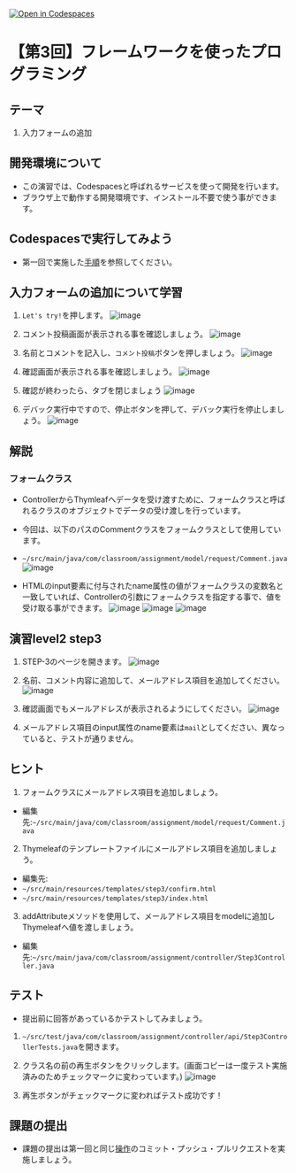 [![Open in Codespaces](https://classroom.github.com/assets/launch-codespace-7f7980b617ed060a017424585567c406b6ee15c891e84e1186181d67ecf80aa0.svg)](https://classroom.github.com/open-in-codespaces?assignment_repo_id=12155533)
# 【第3回】フレームワークを使ったプログラミング
## テーマ
1. 入力フォームの追加

## 開発環境について
* この演習では、Codespacesと呼ばれるサービスを使って開発を行います。
* ブラウザ上で動作する開発環境です、インストール不要で使う事ができます。

## Codespacesで実行してみよう
* 第一回で実施した[手順](/Codespacesの実行手順.md)を参照してください。

## 入力フォームの追加について学習
1. `Let's try!`を押します。
![image](https://user-images.githubusercontent.com/32722128/151711407-d882c0da-6c60-409f-99da-e5da064575a0.png)

2. コメント投稿画面が表示される事を確認しましょう。
![image](https://user-images.githubusercontent.com/32722128/151711431-a1d7b9f3-8f02-4b6c-804b-cc989640df67.png)

3. 名前とコメントを記入し、`コメント投稿`ボタンを押しましょう。
![image](https://user-images.githubusercontent.com/32722128/151711584-171cc707-382b-4c4d-8cc9-5b01cfb3b67c.png)

4. 確認画面が表示される事を確認しましょう。
![image](https://user-images.githubusercontent.com/32722128/151711609-1170703b-7eff-4d08-b8b7-eaa628933c72.png)

5. 確認が終わったら、タブを閉じましょう
![image](https://user-images.githubusercontent.com/32722128/150733257-a1056c19-1b24-412b-8bfc-a6063e75c785.png)

6. デバック実行中ですので、停止ボタンを押して、デバック実行を停止しましょう。
![image](https://user-images.githubusercontent.com/32722128/150748527-d7121765-5142-4f5a-9769-33c0c23627a4.png)

## 解説
### フォームクラス
* ControllerからThymleafへデータを受け渡すために、フォームクラスと呼ばれるクラスのオブジェクトでデータの受け渡しを行っています。
* 今回は、以下のパスのCommentクラスをフォームクラスとして使用しています。
* `~/src/main/java/com/classroom/assignment/model/request/Comment.java`
![image](https://user-images.githubusercontent.com/32722128/151712493-5d3a2176-5dcb-49ca-b0dd-dcee51e0c3b1.png)

* HTMLのinput要素に付与されたname属性の値がフォームクラスの変数名と一致していれば、Controllerの引数にフォームクラスを指定する事で、値を受け取る事ができます。
![image](https://user-images.githubusercontent.com/32722128/151712894-8cb16e89-dba4-45ee-8b9d-88db789519f1.png)
![image](https://user-images.githubusercontent.com/32722128/151712931-a264f299-6251-40d3-9e9a-9e5b251a422d.png)
![image](https://user-images.githubusercontent.com/32722128/151712961-43dbfa44-c261-49f2-85b3-29e04eab0ee2.png)

## 演習level2 step3
1. STEP-3のページを開きます。
![image](https://user-images.githubusercontent.com/32722128/151711786-55207e89-0b94-4047-b265-5cc509873909.png)

2. 名前、コメント内容に追加して、メールアドレス項目を追加してください。
![image](https://user-images.githubusercontent.com/32722128/151712040-e53709f4-38b8-4454-b010-38551bb52118.png)

3. 確認画面でもメールアドレスが表示されるようにしてください。
![image](https://user-images.githubusercontent.com/32722128/151712095-4d67f00a-ecf7-4270-858d-00b13328531c.png)

4. メールアドレス項目のinput属性のname要素は`mail`としてください、異なっていると、テストが通りません。

## ヒント
1. フォームクラスにメールアドレス項目を追加しましょう。  
* 編集先:`~/src/main/java/com/classroom/assignment/model/request/Comment.java`

2. Thymeleafのテンプレートファイルにメールアドレス項目を追加しましょう。 
* 編集先:    
* `~/src/main/resources/templates/step3/confirm.html`  
* `~/src/main/resources/templates/step3/index.html`  

3. addAttributeメソッドを使用して、メールアドレス項目をmodelに追加しThymeleafへ値を渡しましょう。
* 編集先:`~/src/main/java/com/classroom/assignment/controller/Step3Controller.java`

## テスト
* 提出前に回答があっているかテストしてみましょう。

1. `~/src/test/java/com/classroom/assignment/controller/api/Step3ControllerTests.java`を開きます。
2. クラス名の前の再生ボタンをクリックします。(画面コピーは一度テスト実施済みのためチェックマークに変わっています。)
![image](https://user-images.githubusercontent.com/32722128/151714348-346b8b8e-cecc-43c6-82df-0c23de61fead.png)

3. 再生ボタンがチェックマークに変わればテスト成功です！

## 課題の提出
* 課題の提出は第一回と同じ[操作](/課題の提出手順.md)のコミット・プッシュ・プルリクエストを実施しましょう。
